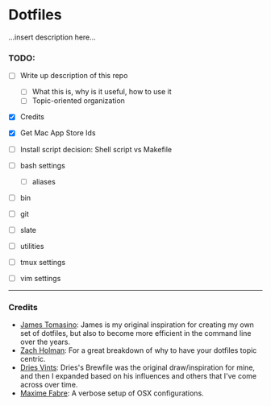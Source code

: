 # Dotfiles

...insert description here...

### TODO: ###
- [ ] Write up description of this repo
	- [ ] What this is, why is it useful, how to use it
	- [ ] Topic-oriented organization
- [X] Credits
- [X] Get Mac App Store Ids
- [ ] Install script decision: Shell script vs Makefile
- [ ] bash settings
	- [ ] aliases  	
- [ ] bin
- [ ] git
- [ ] slate
- [ ] utilities
- [ ] tmux settings
- [ ] vim settings


----
### Credits ###

- [James Tomasino](https://github.com/jamestomasino/dotfiles): James is my original inspiration for creating my own set of dotfiles, but also to become more efficient in the command line over the years.
- [Zach Holman](https://github.com/holman/dotfiles): For a great breakdown of why to have your dotfiles topic centric.
- [Dries Vints](https://github.com/driesvints/dotfiles): Dries's Brewfile was the original draw/inspiration for mine, and then I expanded based on his influences and others that I've come across over time.
- [Maxime Fabre](https://github.com/Anahkiasen/dotfiles): A verbose setup of OSX configurations.

